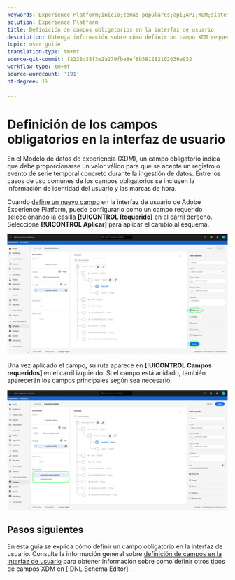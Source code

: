 ```yaml
---
keywords: Experience Platform;inicio;temas populares;api;API;XDM;sistema XDM;modelo de datos de experiencia;modelo de datos;ui;espacio de trabajo;requerido;campo;
solution: Experience Platform
title: Definición de campos obligatorios en la interfaz de usuario
description: Obtenga información sobre cómo definir un campo XDM requerido en la interfaz de usuario del Experience Platform.
topic: user guide
translation-type: tm+mt
source-git-commit: f2238d35f3e2a279fbe8ef8b581282102039e932
workflow-type: tm+mt
source-wordcount: '191'
ht-degree: 1%

---
```



# Definición de los campos obligatorios en la interfaz de usuario

En el Modelo de datos de experiencia (XDM), un campo obligatorio indica que debe proporcionarse un valor válido para que se acepte un registro o evento de serie temporal concreto durante la ingestión de datos. Entre los casos de uso comunes de los campos obligatorios se incluyen la información de identidad del usuario y las marcas de hora.

Cuando [define un nuevo campo](./overview.md#define) en la interfaz de usuario de Adobe Experience Platform, puede configurarlo como un campo requerido seleccionando la casilla **[!UICONTROL Requerido]** en el carril derecho. Seleccione **[!UICONTROL Aplicar]** para aplicar el cambio al esquema.

![](../../images/ui/fields/special/required.png)

Una vez aplicado el campo, su ruta aparece en **[!UICONTROL Campos requeridos]** en el carril izquierdo. Si el campo está anidado, también aparecerán los campos principales según sea necesario.

![](../../images/ui/fields/special/required-applied.png)

## Pasos siguientes

En esta guía se explica cómo definir un campo obligatorio en la interfaz de usuario. Consulte la información general sobre [definición de campos en la interfaz de usuario](./overview.md#special) para obtener información sobre cómo definir otros tipos de campos XDM en [!DNL Schema Editor].